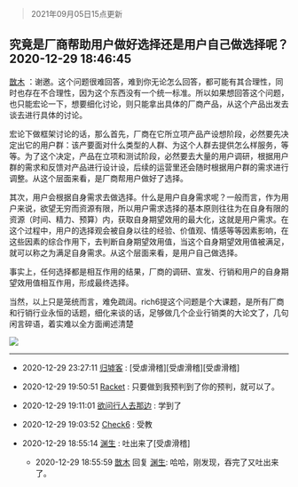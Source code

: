 > 2021年09月05日15点更新
<link rel="stylesheet" href="https://cdn.jsdelivr.net/gh/taotie6/sampleJSON@main/css/photo_show.css">


 ## 究竟是厂商帮助用户做好选择还是用户自己做选择呢？ 2020-12-29 18:46:45

 [㪚木](https://www.coolapk.com/feed/23868918?shareKey=OGE4ZjFkN2Q1MzI4NjEzMTc3YTM~) ：谢邀。这个问题很难回答，难到你无论怎么回答，都可能有其合理性，同时也存在不合理性，因为这个东西没有一个统一标准。所以如果想回答这个问题，也只能宏论一下，想要细化讨论，则只能拿出具体的厂商产品，从这个产品出发去谈去进行具体的讨论。

宏论下做框架讨论的话，那么首先<!--break-->，厂商在它所立项产品产设想阶段，必然要先决定出它的用户群：该产要面对什么类型的人群、为这个人群去提供怎么样服务，等等。为了这个决定，产品在立项和测试阶段，必然要去大量的用户调研，根据用户群的需求和反馈对产品进行设计设，后续的运营里还会随时根据用户群的需求进行调整。从这个层面来看，是厂商帮用户做好了选择。

其次，用户会根据自身需求去做选择。什么是用户自身需求呢？一般而言，作为用户来说，欲望无穷而资源有限，所以用户需求选择的基本原则往往为在自身有限的资源（时间、精力、预算）内，获取自身期望效用的最大化，这就是用户需求。在这个过程中，用户的选择观会被自身以往的经验、价值观、情感等等因素影响，在这些因素的综合作用下，去判断自身期望效用值，当这个自身期望效用值被满足，就可以称之为满足自身需求。从这个层面来看，是用户自己做选择。

事实上，任何选择都是相互作用的结果，厂商的调研、宣发、行销和用户的自身期望效用值相互作用，形成最终选择。

当然，以上只是笼统而言，难免疏阔。rich6提这个问题是个大课题，是所有厂商和行销行业永恒的话题，细化来谈的话，足够做几个企业行销类的大论文了，几句闲言碎语，着实难以全方面阐述清楚 

<div class="album">
<img class="img-item" src="https://image.coolapk.com/feed/2020/0606/14/1081091_6a4b2d03_5839_2632@416x232.gif" />
</div>

 ------- 

- 2020-12-29 23:27:11 [归墟客](uid=3287587) : [受虐滑稽][受虐滑稽][受虐滑稽] 

- 2020-12-29 19:50:51 [Racket](uid=4063449) : 只要做到我预判到了你的预判，就可以了。 

- 2020-12-29 19:11:01 [欲问行人去那边](uid=826969) : 学到了 

- 2020-12-29 19:03:52 [Check6](uid=1102136) : 受教 

- 2020-12-29 18:55:14 [渊生](uid=1391253) : 吐出来了[受虐滑稽] 

    - 2020-12-29 18:55:59 [㪚木](uid=1081091) 回复 [渊生](uid=1391253): 哈哈，刚发现，吞完了又吐出来了。 

